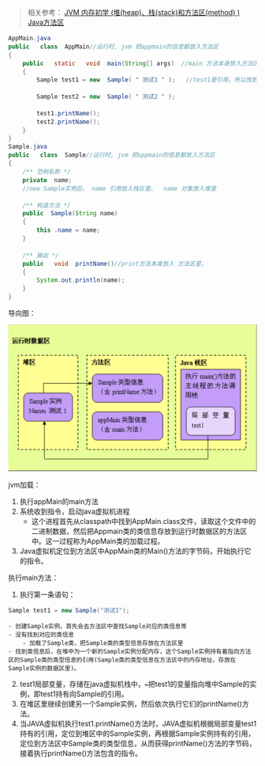 > 相关参考：
> [JVM 内存初学 (堆(heap)、栈(stack)和方法区(method) )][0beacaa3]
> [Java方法区][703d50b0]

```java
AppMain.java
public   class  AppMain//运行时, jvm 把appmain的信息都放入方法区
{
	public   static   void  main(String[] args)  //main 方法本身放入方法区。
	{
		Sample test1 = new  Sample( " 测试1 " );   //test1是引用，所以放到栈区里， Sample是自定义对象应该放到堆里面

		Sample test2 = new  Sample( " 测试2 " );

		test1.printName();
		test2.printName();
	}
}
Sample.java
public   class  Sample//运行时, jvm 把appmain的信息都放入方法区
{
	/** 范例名称 */
	private  name;
	//new Sample实例后， name 引用放入栈区里，  name 对象放入堆里

	/** 构造方法 */
	public  Sample(String name)
	{
		this .name = name;
	}

	/** 输出 */
	public   void  printName()//print方法本身放入 方法区里。
	{
		System.out.println(name);
	}
}
```
导向图：


![行动向导图](行动向导图.png)

jvm加载：

1. 执行appMain的main方法
2. 系统收到指令，启动java虚拟机进程
	- 这个进程首先从classpath中找到AppMain.class文件，读取这个文件中的二进制数据，然后把Appmain类的类信息存放到运行时数据区的方法区中。这一过程称为AppMain类的加载过程。
3. Java虚拟机定位到方法区中AppMain类的Main()方法的字节码，开始执行它的指令。

执行main方法：

1. 执行第一条语句：
```java
Sample test1 = new Sample("测试1");
```
	- 创建Sample实例，首先会去方法区中查找Sample对应的类信息等
	- 没有找到对应的类信息
		- 加载了Sample类，把Sample类的类型信息存放在方法区里
	- 找到类信息后，在堆中为一个新的Sample实例分配内存，这个Sample实例持有着指向方法区的Sample类的类型信息的引用(Sample类的类型信息在方法区中的内存地址，存放在Sample实例的数据区里)。
2. test1局部变量，存储在java虚拟机栈中，`=`把test1的变量指向堆中Sample的实例，即test1持有向Sample的引用。
3. 在堆区里继续创建另一个Sample实例，然后依次执行它们的printName()方法。
4. 当JAVA虚拟机执行test1.printName()方法时，JAVA虚拟机根据局部变量test1持有的引用，定位到堆区中的Sample实例，再根据Sample实例持有的引用，定位到方法区中Sample类的类型信息，从而获得printName()方法的字节码，接着执行printName()方法包含的指令。


  [0beacaa3]: http://www.cnblogs.com/dingyingsi/p/3760730.html "JVM 内存初学 (堆(heap)、栈(stack)和方法区(method) )"
  [703d50b0]: http://www.cnblogs.com/wangguoning/p/6109377.html "Java方法区"
